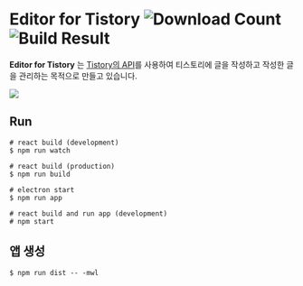 # Editor for Tistory ![Download Count][download_count] ![Build Result][build_result]

[download_count]: https://img.shields.io/github/downloads/joostory/tistory-editor/total.svg
[build_result]: https://github.com/joostory/tistory-editor/workflows/Build/badge.svg

**Editor for Tistory** 는 [Tistory의 API](http://www.tistory.com/guide/api/oauth)를 사용하여 티스토리에 글을 작성하고 작성한 글을 관리하는 목적으로 만들고 있습니다.

![](https://joostory.github.io/tistory-editor/image/screenshot_mac.png)

## Run

```
# react build (development)
$ npm run watch

# react build (production)
$ npm run build

# electron start
$ npm run app

# react build and run app (development)
# npm start
```

## 앱 생성

```
$ npm run dist -- -mwl
```

